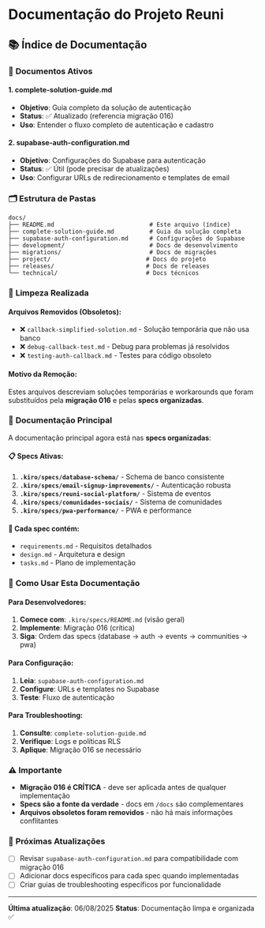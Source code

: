 # Documentação do Projeto Reuni

## 📚 Índice de Documentação

### 🎯 **Documentos Ativos**

#### 1. **complete-solution-guide.md**
- **Objetivo**: Guia completo da solução de autenticação
- **Status**: ✅ Atualizado (referencia migração 016)
- **Uso**: Entender o fluxo completo de autenticação e cadastro

#### 2. **supabase-auth-configuration.md**
- **Objetivo**: Configurações do Supabase para autenticação
- **Status**: ✅ Útil (pode precisar de atualizações)
- **Uso**: Configurar URLs de redirecionamento e templates de email

### 🗂️ **Estrutura de Pastas**

```
docs/
├── README.md                           # Este arquivo (índice)
├── complete-solution-guide.md          # Guia da solução completa
├── supabase-auth-configuration.md      # Configurações do Supabase
├── development/                        # Docs de desenvolvimento
├── migrations/                         # Docs de migrações
├── project/                           # Docs do projeto
├── releases/                          # Docs de releases
└── technical/                         # Docs técnicos
```

### 🧹 **Limpeza Realizada**

#### Arquivos Removidos (Obsoletos):
- ❌ `callback-simplified-solution.md` - Solução temporária que não usa banco
- ❌ `debug-callback-test.md` - Debug para problemas já resolvidos
- ❌ `testing-auth-callback.md` - Testes para código obsoleto

#### Motivo da Remoção:
Estes arquivos descreviam soluções temporárias e workarounds que foram substituídos pela **migração 016** e pelas **specs organizadas**.

### 🎯 **Documentação Principal**

A documentação principal agora está nas **specs organizadas**:

#### 📋 **Specs Ativas**:
1. **`.kiro/specs/database-schema/`** - Schema de banco consistente
2. **`.kiro/specs/email-signup-improvements/`** - Autenticação robusta
3. **`.kiro/specs/reuni-social-platform/`** - Sistema de eventos
4. **`.kiro/specs/comunidades-sociais/`** - Sistema de comunidades
5. **`.kiro/specs/pwa-performance/`** - PWA e performance

#### 📖 **Cada spec contém**:
- `requirements.md` - Requisitos detalhados
- `design.md` - Arquitetura e design
- `tasks.md` - Plano de implementação

### 🚀 **Como Usar Esta Documentação**

#### Para Desenvolvedores:
1. **Comece com**: `.kiro/specs/README.md` (visão geral)
2. **Implemente**: Migração 016 (crítica)
3. **Siga**: Ordem das specs (database → auth → events → communities → pwa)

#### Para Configuração:
1. **Leia**: `supabase-auth-configuration.md`
2. **Configure**: URLs e templates no Supabase
3. **Teste**: Fluxo de autenticação

#### Para Troubleshooting:
1. **Consulte**: `complete-solution-guide.md`
2. **Verifique**: Logs e políticas RLS
3. **Aplique**: Migração 016 se necessário

### ⚠️ **Importante**

- **Migração 016 é CRÍTICA** - deve ser aplicada antes de qualquer implementação
- **Specs são a fonte da verdade** - docs em `/docs` são complementares
- **Arquivos obsoletos foram removidos** - não há mais informações conflitantes

### 🔄 **Próximas Atualizações**

- [ ] Revisar `supabase-auth-configuration.md` para compatibilidade com migração 016
- [ ] Adicionar docs específicos para cada spec quando implementadas
- [ ] Criar guias de troubleshooting específicos por funcionalidade

---

**Última atualização**: 06/08/2025
**Status**: Documentação limpa e organizada ✅